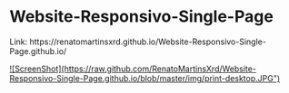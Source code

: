 
  <h1>Website-Responsivo-Single-Page </h1>
  <p>Link: https://renatomartinsxrd.github.io/Website-Responsivo-Single-Page.github.io/</p>
  <a target="_blank" rel="noopener noreferrer" href="https://renatomartinsxrd.github.io/Website-Responsivo-Single-Page.github.io/">
  ![ScreenShot](https://raw.github.com/RenatoMartinsXrd/Website-Responsivo-Single-Page.github.io/blob/master/img/print-desktop.JPG")

